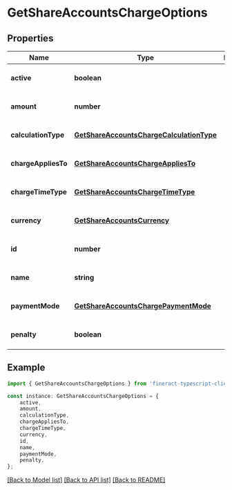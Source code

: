 # GetShareAccountsChargeOptions


## Properties

Name | Type | Description | Notes
------------ | ------------- | ------------- | -------------
**active** | **boolean** |  | [optional] [default to undefined]
**amount** | **number** |  | [optional] [default to undefined]
**calculationType** | [**GetShareAccountsChargeCalculationType**](GetShareAccountsChargeCalculationType.md) |  | [optional] [default to undefined]
**chargeAppliesTo** | [**GetShareAccountsChargeAppliesTo**](GetShareAccountsChargeAppliesTo.md) |  | [optional] [default to undefined]
**chargeTimeType** | [**GetShareAccountsChargeTimeType**](GetShareAccountsChargeTimeType.md) |  | [optional] [default to undefined]
**currency** | [**GetShareAccountsCurrency**](GetShareAccountsCurrency.md) |  | [optional] [default to undefined]
**id** | **number** |  | [optional] [default to undefined]
**name** | **string** |  | [optional] [default to undefined]
**paymentMode** | [**GetShareAccountsChargePaymentMode**](GetShareAccountsChargePaymentMode.md) |  | [optional] [default to undefined]
**penalty** | **boolean** |  | [optional] [default to undefined]

## Example

```typescript
import { GetShareAccountsChargeOptions } from 'fineract-typescript-client';

const instance: GetShareAccountsChargeOptions = {
    active,
    amount,
    calculationType,
    chargeAppliesTo,
    chargeTimeType,
    currency,
    id,
    name,
    paymentMode,
    penalty,
};
```

[[Back to Model list]](../README.md#documentation-for-models) [[Back to API list]](../README.md#documentation-for-api-endpoints) [[Back to README]](../README.md)
